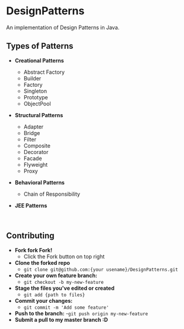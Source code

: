 # DesignPatterns
An implementation of Design Patterns in Java.

## Types of Patterns
- **Creational Patterns**
  - Abstract Factory
  - Builder
  - Factory
  - Singleton
  - Prototype
  -	ObjectPool

- **Structural Patterns**
  - Adapter
  - Bridge
  - Filter
  - Composite
  - Decorator
  - Facade
  - Flyweight
  - Proxy

- **Behavioral Patterns**
  - Chain of Responsibility

- **JEE Patterns**
<br>

## Contributing
- **Fork fork Fork!**
  - Click the Fork button on top right
- **Clone the forked repo**
  - `git clone git@github.com:{your usename}/DesignPatterns.git`
- **Create your own feature branch:**
  - `git checkout -b my-new-feature`
- **Stage the files you've edited or created**
  - `git add {path to files}`
- **Commit your changes:**
  - `git commit -m 'Add some feature'`
- **Push to the branch:**
  -`git push origin my-new-feature`
- **Submit a pull to my master branch :D**
